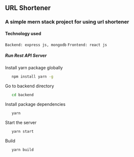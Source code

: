 ## URL Shortener
### A simple mern stack project for using url shortener

#### Technology used

`Backend: express js, mongodb`
`Frontend: react js`

##### Run Rest API Server

Install yarn package globally

```sh
   npm install yarn -g
```

Go to backend directory

```sh
   cd backend
```
Install package dependencies

```sh
   yarn
```

Start the server

```sh
   yarn start
```

Build

```sh
   yarn build
```
